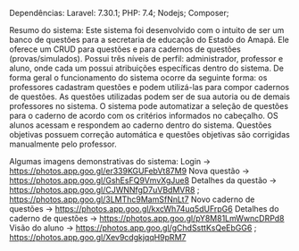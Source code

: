 Dependências:
Laravel: 7.30.1;
PHP: 7.4;
Nodejs;
Composer;


Resumo do sistema:
Este sistema foi desenvolvido com o intuito de ser um banco de questões para a secretaria de educação do Estado do Amapá.
Ele oferece um CRUD para questões e para cadernos de questões (provas/simulados).
Possui três níveis de perfil: administrador, professor e aluno, onde cada um possui atribuições específicas dentro do sistema.
De forma geral o funcionamento do sistema ocorre da seguinte forma: os professores cadastram questões e podem utilizá-las para compor cadernos de questões. As questões utilizadas podem ser de sua autoria ou de demais professores no sistema. O sistema pode automatizar a seleção de questões para o caderno de acordo com os critérios informados no cabeçalho. OS alunos acessam e respondem ao caderno dentro do sistema. Questões objetivas possuem correção automática e questões objetivas são corrigidas manualmente pelo professor.

Algumas imagens demonstrativas do sistema:
Login -> https://photos.app.goo.gl/er339KGUFebVt87M9
Nova questão -> https://photos.app.goo.gl/GshEsFQ9VmvXgJue8
Detalhes da questão -> https://photos.app.goo.gl/CJWNNfgD7uVBdMVR8 ; https://photos.app.goo.gl/3LMThc9MamSfNnLt7
Novo caderno de questões -> https://photos.app.goo.gl/kxcWh74uq5dUFrpG6
Detalhes do caderno de questões -> https://photos.app.goo.gl/pY8M81LmWwncDRPd8
Visão do aluno -> https://photos.app.goo.gl/gChdSsttKsQeEbGG6 ; https://photos.app.goo.gl/Xev9cdgkjqqH9pRM7


